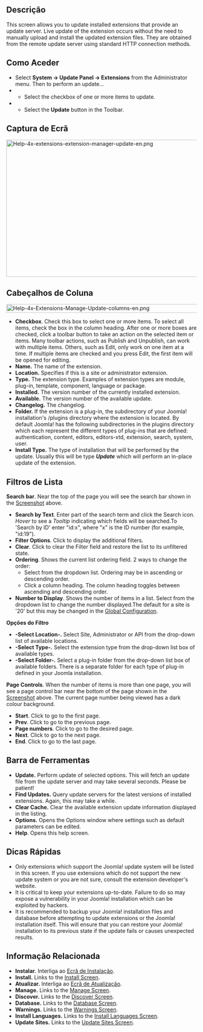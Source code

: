 <!-- Filename: Help4.x:Extensions:_Update / Display title: Extensões - Atualização do Gestor de Extensões -->

## Descrição

This screen allows you to update installed extensions that provide an
update server. Live update of the extension occurs without the need to
manually upload and install the updated extension files. They are
obtained from the remote update server using standard HTTP connection
methods.

## Como Aceder

- Select **System **→** Update Panel **→** Extensions** from the
  Administrator menu. Then to perform an update...
- - Select the checkbox of one or more items to update.
- - Select the **Update** button in the Toolbar.

## Captura de Ecrã

<img
src="https://docs.joomla.org/images/d/d7/Help-4x-extensions-extension-manager-update-en.png"
decoding="async" data-file-width="800" data-file-height="363"
width="800" height="363"
alt="Help-4x-extensions-extension-manager-update-en.png" />

## Cabeçalhos de Coluna

<img
src="https://docs.joomla.org/images/thumb/1/1d/Help-4x-Extensions-Manage-Update-columns-en.png/680px-Help-4x-Extensions-Manage-Update-columns-en.png"
decoding="async"
srcset="https://docs.joomla.org/images/1/1d/Help-4x-Extensions-Manage-Update-columns-en.png 1.5x"
data-file-width="871" data-file-height="29" width="680" height="23"
alt="Help-4x-Extensions-Manage-Update-columns-en.png" />

- **Checkbox**. Check this box to select one or more items. To select
  all items, check the box in the column heading. After one or more
  boxes are checked, click a toolbar button to take an action on the
  selected item or items. Many toolbar actions, such as Publish and
  Unpublish, can work with multiple items. Others, such as Edit, only
  work on one item at a time. If multiple items are checked and you
  press Edit, the first item will be opened for editing.
- **Name.** The name of the extension.
- **Location.** Specifies if this is a site or administrator extension.
- **Type.** The extension type. Examples of extension types are module,
  plug-in, template, component, language or package.
- **Installed.** The version number of the currently installed
  extension.
- **Available.** The version number of the available update.
- **Changelog.** The changelog.
- **Folder.** If the extension is a plug-in, the subdirectory of your
  Joomla! installation's /plugins directory where the extension is
  located. By default Joomla! has the following subdirectories in the
  plugins directory which each represent the different types of plug-ins
  that are defined: authentication, content, editors, editors-xtd,
  extension, search, system, user.
- **Install Type.** The type of installation that will be performed by
  the update. Usually this will be type ***Update*** which will perform
  an in-place update of the extension.

## Filtros de Lista

**Search bar**. Near the top of the page you will see the search bar
shown in the [Screenshot](#screenshot) above.

- **Search by Text**. Enter part of the search term and click the Search
  icon. *Hover* to see a *Tooltip* indicating which fields will be
  searched.To 'Search by ID' enter "id:x", where "x" is the ID number
  (for example, "id:19").
- **Filter Options**. Click to display the additional filters.
- **Clear**. Click to clear the Filter field and restore the list to its
  unfiltered state.
- **Ordering**. Shows the current list ordering field. 2 ways to change
  the order:
  - Select from the dropdown list. Ordering may be in ascending or
    descending order.
  - Click a column heading. The column heading toggles between ascending
    and descending order.
- **Number to Display**. Shows the number of items in a list. Select
  from the dropdown list to change the number displayed.The default for
  a site is '20' but this may be changed in the [Global
  Configuration](https://docs.joomla.org/Help4.x:Site_Global_Configuration/en#defaultlistlimit "Help4.x:Site Global Configuration/en").

**Opções do Filtro**

- **-Select Location-.** Select Site, Administrator or API from the
  drop-down list of available locations.
- **-Select Type-.** Select the extension type from the drop-down list
  box of available types.
- **-Select Folder-.** Select a plug-in folder from the drop-down list
  box of available folders. There is a separate folder for each type of
  plug-in defined in your Joomla installation.

**Page Controls**. When the number of items is more than one page, you
will see a page control bar near the bottom of the page shown in the
[Screenshot](#screenshot) above. The current page number being viewed
has a dark colour background.

- **Start**. Click to go to the first page.
- **Prev**. Click to go to the previous page.
- **Page numbers**. Click to go to the desired page.
- **Next**. Click to go to the next page.
- **End**. Click to go to the last page.

## Barra de Ferramentas

- **Update.** Perform update of selected options. This will fetch an
  update file from the update server and may take several seconds.
  Please be patient!
- **Find Updates.** Query update servers for the latest versions of
  installed extensions. Again, this may take a while.
- **Clear Cache.** Clear the available extension update information
  displayed in the listing.
- **Options.** Opens the Options window where settings such as default
  parameters can be edited.
- **Help**. Opens this help screen.

## Dicas Rápidas

- Only extensions which support the Joomla! update system will be listed
  in this screen. If you use extensions which do not support the new
  update system or you are not sure, consult the extension developer's
  website.
- It is critical to keep your extensions up-to-date. Failure to do so
  may expose a vulnerability in your Joomla! installation which can be
  exploited by hackers.
- It is recommended to backup your Joomla! installation files and
  database before attempting to update extensions or the Joomla!
  installation itself. This will ensure that you can restore your
  Joomla! installation to its previous state if the update fails or
  causes unexpected results.

## Informação Relacionada

- **Instalar.** Interliga ao [Ecrã de
  Instalação](https://docs.joomla.org/Help4.x:Extensions_Extension_Manager_Install "Special:MyLanguage/Help4.x:Extensions Extension Manager Install").
- **Install.** Links to the [Install
  Screen](https://docs.joomla.org/Help4.x:Extensions:_Install/en "Help4.x:Extensions: Install/en").
- **Atualizar.** Interliga ao [Ecrã de
  Atualização](https://docs.joomla.org/Help4.x:Extensions_Extension_Manager_Update "Special:MyLanguage/Help4.x:Extensions Extension Manager Update").
- **Manage.** Links to the [Manage
  Screen](https://docs.joomla.org/Help4.x:Extensions:_Manage/en "Help4.x:Extensions: Manage/en").
- **Discover.** Links to the [Discover
  Screen](https://docs.joomla.org/Help4.x:Extensions:_Discover/en "Help4.x:Extensions: Discover/en").
- **Database.** Links to the [Database
  Screen](https://docs.joomla.org/Help4.x:Information:_Database/en "Help4.x:Information: Database/en").
- **Warnings.** Links to the [Warnings
  Screen](https://docs.joomla.org/Help4.x:Information:_Warnings/en "Help4.x:Information: Warnings/en").
- **Install Languages.** Links to the [Install Languages
  Screen](https://docs.joomla.org/Help4.x:Extensions_Extension_Manager_Languages/en "Help4.x:Extensions Extension Manager Languages/en").
- **Update Sites.** Links to the <a
  href="https://docs.joomla.org/index.php?title=Help4.x:Extensions_Extension_Manager_Update_Sites/en&amp;action=edit&amp;redlink=1"
  class="new"
  title="Help4.x:Extensions Extension Manager Update Sites/en (page does not exist)">Update
  Sites Screen</a>.
